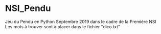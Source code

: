 # NSI_Pendu
Jeu du Pendu en Python
Septembre 2019 dans le cadre de la Première NSI
Les mots à trouver sont à placer dans le fichier "dico.txt"
